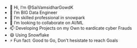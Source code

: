 - 👋 Hi, I’m @SaiVamsidharGowdK
- 👀 I’m BIG Data Engineer 
- 🌱 I’m skilled professional in snowpark 
- 💞️ I’m looking to collaborate on AI/ML
- 📫 Developing Projects on my Own to eardicate cyber Frauds
- 😄 Using Snowflake
- ⚡ Fun fact: Good to Go, Don't hesistate to reach Goals

<!---
SaiVamsidharGowdK/SaiVamsidharGowdK is a ✨ special ✨ repository because its `README.md` (this file) appears on your GitHub profile.
You can click the Preview link to take a look at your changes.
--->
